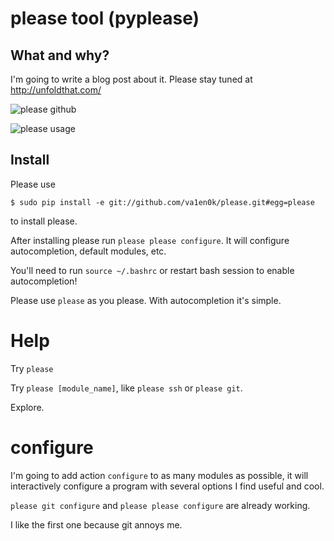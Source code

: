 # please tool (pyplease)

## What and why?

I'm going to write a blog post about it. Please stay tuned at <http://unfoldthat.com/>

![please github](http://dl.dropbox.com/u/96578/scrshots/github_create.png)

![please usage](http://dl.dropbox.com/u/96578/scrshots/please_usage.png)

## Install

Please use

    $ sudo pip install -e git://github.com/va1en0k/please.git#egg=please

to install please.

After installing please run `please please configure`. It will configure autocompletion, default modules, etc.

You'll need to run `source ~/.bashrc` or restart bash session to enable autocompletion!

Please use `please` as you please. With autocompletion it's simple.

# Help

Try `please`

Try `please [module_name]`, like `please ssh` or `please git`.

Explore.

# configure

I'm going to add action `configure` to as many modules as possible, it will interactively configure a program with several options I find useful and cool.

`please git configure` and `please please configure` are already working.

I like the first one because git annoys me.

